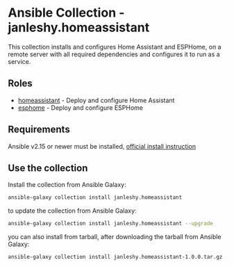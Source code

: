 # Ansible Collection - janleshy.homeassistant

This collection installs and configures Home Assistant and ESPHome, on a remote server with all required dependencies and configures it to run as a service.

## Roles

* [homeassistant](roles/ansible-role-homeassistant) - Deploy and configure Home Assistant
* [esphome](roles/ansible-role-esphome) - Deploy and configure ESPHome

## Requirements

Ansible v2.15 or newer must be installed, [official install instruction](https://docs.ansible.com/ansible/latest/installation_guide/intro_installation.html)

## Use the collection

Install the collection from Ansible Galaxy:

```bash
ansible-galaxy collection install janleshy.homeassistant
```

to update the collection from Ansible Galaxy:

```bash
ansible-galaxy collection install janleshy.homeassistant --upgrade
```

you can also install from tarball, after downloading the tarball from Ansible Galaxy:

```bash
ansible-galaxy collection install janleshy.homeassistant-1.0.0.tar.gz -p ./collections
```
